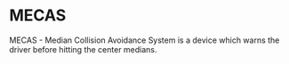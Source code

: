 # MECAS
MECAS - Median Collision Avoidance System is a device which warns the driver before hitting the center medians.
